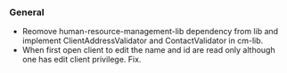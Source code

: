### General
- Reomove human-resource-management-lib dependency from lib and implement 
  ClientAddressValidator and ContactValidator in cm-lib.
- When first open client to edit the name and id are read only although one has
  edit client privilege. Fix.

